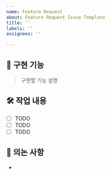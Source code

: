 ```yaml
---
name: Feature Request
about: Feature Request Issue Template
title: ''
labels: ''
assignees: ''

---
```


## 📌 구현 기능
> 구현할 기능 설명


## 🛠 작업 내용
- [ ] TODO
- [ ] TODO
- [ ] TODO

## 📢 의논 사항
-